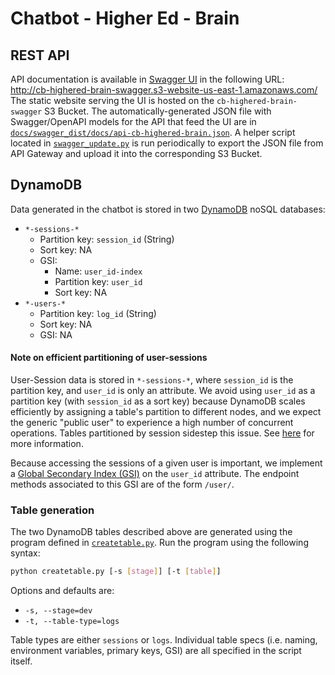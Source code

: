 # Chatbot - Higher Ed - Brain

## REST API

API documentation is available in [Swagger UI](https://swagger.io/tools/swagger-ui/) in the following URL: http://cb-highered-brain-swagger.s3-website-us-east-1.amazonaws.com/
The static website serving the UI is hosted on the `cb-highered-brain-swagger` S3 Bucket.
The automatically-generated JSON file with Swagger/OpenAPI models for the API that feed the UI are in [`docs/swagger_dist/docs/api-cb-highered-brain.json`](docs/swagger_dist/docs/api-cb-highered-brain.json).
A helper script located in [`swagger_update.py`](swagger_update.py) is run periodically to export the JSON file from API Gateway and upload it into the corresponding S3 Bucket.

## DynamoDB

Data generated in the chatbot is stored in two [DynamoDB](https://docs.aws.amazon.com/amazondynamodb/latest/developerguide/Introduction.html) noSQL databases:
- `*-sessions-*`
  - Partition key: `session_id` (String)
  - Sort key: NA
  - GSI: 
    - Name: `user_id-index`
    - Partition key: `user_id`
    - Sort key: NA
- `*-users-*`
  - Partition key: `log_id` (String)
  - Sort key: NA
  - GSI: NA

#### Note on efficient partitioning of user-sessions

User-Session data is stored in `*-sessions-*`, where `session_id` is the partition key, and `user_id` is only an attribute. We avoid using `user_id` as a partition key (with `session_id` as a sort key) because DynamoDB scales efficiently by assigning a table's partition to different nodes, and we expect the generic "public user" to experience a high number of concurrent operations. Tables partitioned by session sidestep this issue. See [here](https://aws.amazon.com/blogs/database/choosing-the-right-dynamodb-partition-key/) for more information.

Because accessing the sessions of a given user is important, we implement a [Global Secondary Index (GSI)](https://docs.aws.amazon.com/amazondynamodb/latest/developerguide/GSI.html) on the `user_id` attribute. The endpoint methods associated to this GSI are of the form `/user/`.

### Table generation

The two DynamoDB tables described above are generated using the program defined in [`createtable.py`](createtable.py).
Run the program using the following syntax:
```sh
python createtable.py [-s [stage]] [-t [table]]
```
Options and defaults are:
- `-s, --stage=dev`
- `-t, --table-type=logs`

Table types are either `sessions` or `logs`. Individual table specs (i.e. naming, environment variables, primary keys, GSI) are all specified in the script itself.